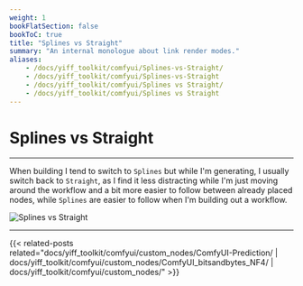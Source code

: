 ```yaml
---
weight: 1
bookFlatSection: false
bookToC: true
title: "Splines vs Straight"
summary: "An internal monologue about link render modes."
aliases:
    - /docs/yiff_toolkit/comfyui/Splines-vs-Straight/
    - /docs/yiff_toolkit/comfyui/Splines-vs-Straight
    - /docs/yiff_toolkit/comfyui/Splines vs Straight/
    - /docs/yiff_toolkit/comfyui/Splines vs Straight
---
```


<!--markdownlint-disable MD025 MD033 MD038 -->

# Splines vs Straight

---

When building I tend to switch to `Splines` but while I'm generating, I usually switch back to `Straight`, as I find it less distracting while I'm just moving around the workflow and a bit more easier to follow between already placed nodes, while `Splines` are easier to follow when I'm building out a workflow.

![Splines vs Straight](/images/comfyui/splines_vs_straight.png)

---

{{< related-posts related="docs/yiff_toolkit/comfyui/custom_nodes/ComfyUI-Prediction/ | docs/yiff_toolkit/comfyui/custom_nodes/ComfyUI_bitsandbytes_NF4/ | docs/yiff_toolkit/comfyui/custom_nodes/" >}}
